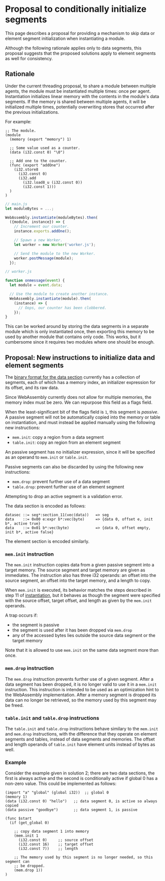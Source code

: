 # Proposal to conditionally initialize segments

This page describes a proposal for providing a mechanism to skip data or
element segment initialization when instantiating a module.

Although the following rationale applies only to data segments, this proposal
suggests that the proposed solutions apply to element segments as well for
consistency.

## Rationale

Under the current threading proposal, to share a module between multiple
agents, the module must be instantiated multiple times: once per agent.
Instantiation initializes linear memory with the contents in the module's data
segments. If the memory is shared between multiple agents, it will be
initialized multiple times, potentially overwriting stores that occurred after
the previous initializations.

For example:

```webassembly
;; The module.
(module
  (memory (export "memory") 1)

  ;; Some value used as a counter.
  (data (i32.const 0) "\0")

  ;; Add one to the counter.
  (func (export "addOne")
    (i32.store8
      (i32.const 0)
      (i32.add
        (i32.load8_u (i32.const 0))
        (i32.const 1)))
  )
)
```

```javascript
// main.js
let moduleBytes = ...;

WebAssembly.instantiate(moduleBytes).then(
  ({module, instance}) => {
    // Increment our counter.
    instance.exports.addOne();

    // Spawn a new Worker.
    let worker = new Worker('worker.js');

    // Send the module to the new Worker.
    worker.postMessage(module);
  });

// worker.js

function onmessage(event) {
  let module = event.data;

  // Use the module to create another instance.
  WebAssembly.instantiate(module).then(
    (instance) => {
      // Oops, our counter has been clobbered.
    });
}

```

This can be worked around by storing the data segments in a separate module
which is only instantiated once, then exporting this memory to be used by
another module that contains only code. This works, but it cumbersome since it
requires two modules where one should be enough.

## Proposal: New instructions to initialize data and element segments

The [binary format for the data section](https://webassembly.github.io/spec/binary/modules.html#data-section)
currently has a collection of segments, each of which has a memory index, an
initializer expression for its offset, and its raw data.

Since WebAssembly currently does not allow for multiple memories, the memory
index must be zero. We can repurpose this field as a flags field.

When the least-significant bit of the flags field is `1`, this segment is
_passive_. A passive segment will not be automatically copied into the
memory or table on instantiation, and must instead be applied manually using
the following new instructions:

* `mem.init`: copy a region from a data segment
* `table.init`: copy an region from an element segment

An passive segment has no initializer expression, since it will be specified
as an operand to `mem.init` or `table.init`.

Passive segments can also be discarded by using the following new instructions:

* `mem.drop`: prevent further use of a data segment
* `table.drop`: prevent further use of an element segment

Attempting to drop an active segment is a validation error.

The data section is encoded as follows:

```
datasec ::= seg*:section_11(vec(data))   => seg
data    ::= 0x00 e:expr b*:vec(byte)     => {data 0, offset e, init b*, active true}
data    ::= 0x01 b*:vec(byte)            => {data 0, offset empty, init b*, active false}
```

The element section is encoded similarly.

### `mem.init` instruction

The `mem.init` instruction copies data from a given passive segment into a target
memory. The source segment and target memory are given as immediates. The
instruction also has three i32 operands: an offset into the source segment, an
offset into the target memory, and a length to copy.

When `mem.init` is executed, its behavior matches the steps described in
step 11 of
[instantiation](https://webassembly.github.io/spec/exec/modules.html#instantiation),
but it behaves as though the segment were specified with the source offset,
target offset, and length as given by the `mem.init` operands.

A trap occurs if:
* the segment is passive
* the segment is used after it has been dropped via `mem.drop`
* any of the accessed bytes lies outside the source data segment or the target memory

Note that it is allowed to use `mem.init` on the same data segment more than
once.

### `mem.drop` instruction

The `mem.drop` instruction prevents further use of a given segment. After a
data segment has been dropped, it is no longer valid to use it in a `mem.init`
instruction. This instruction is intended to be used as an optimization hint to
the WebAssembly implementation. After a memory segment is dropped its data can
no longer be retrieved, so the memory used by this segment may be freed.

### `table.init` and `table.drop` instructions

The `table.init` and `table.drop` instructions behave similary to the
`mem.init` and `mem.drop` instructions, with the difference that they operate
on element segments and tables, instead of data segments and memories. The
offset and length operands of `table.init` have element units instead of bytes
as well.

### Example

Consider the example given in solution 2; there are two data sections, the
first is always active and the second is conditionally active if global 0 has a
non-zero value. This could be implemented as follows:

```webassembly
(import "a" "global" (global i32))  ;; global 0
(memory 1)
(data (i32.const 0) "hello")   ;; data segment 0, is active so always copied
(data passive "goodbye")       ;; data segment 1, is passive

(func $start
  (if (get_global 0)

    ;; copy data segment 1 into memory
    (mem.init 1
      (i32.const 0)     ;; source offset
      (i32.const 16)    ;; target offset
      (i32.const 7))    ;; length

    ;; The memory used by this segment is no longer needed, so this segment can
    ;; be dropped.
    (mem.drop 1))
)
```
